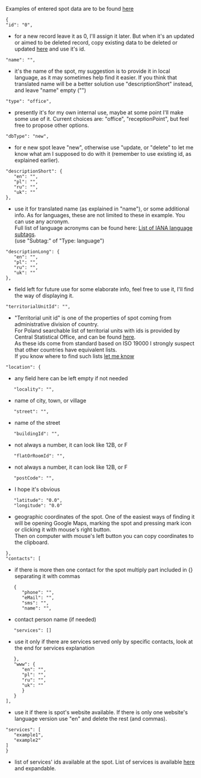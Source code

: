 Examples of entered spot data are to be found [here](https://github.com/AdamGiergun/IfR-data/blob/main/data/spots.json) 
```
{
"id": "0",
```
 - for a new record leave it as 0, I'll assign it later. But when it's an updated or aimed to be deleted record, copy existing data to be deleted or updated [here](https://github.com/AdamGiergun/IfR-data/blob/main/data/spots.json) and use it's id.
```
"name": "",
```
 - it's the name of the spot, my suggestion is to provide it in local language, as it may sometimes help find it easier. If you think that translated name will be a better solution use "descriptionShort" instead, and leave "name" empty ("")
```
"type": "office",
```
 - presently it's for my own internal use, maybe at some point I'll make some use of it. Current choices are: "office", "receptionPoint", but feel free to propose other options.
```
"dbType": "new",
```
 - for e new spot leave "new", otherwise use "update, or "delete" to let me know what am I supposed to do with it (remember to use existing id, as explained earlier).
```
"descriptionShort": {
   "en": "",
   "pl": "",
   "ru": "",
   "uk": ""
},
```
 - use it for translated name (as explained in "name"), or some additional info. As for languages, these are not limited to these in example. You can use any acronym.<br>
   Full list of language acronyms can be found here: [List of IANA language subtags](https://www.iana.org/assignments/language-subtag-registry/language-subtag-registry).<br>
   (use "Subtag:" of "Type: language")
```
"descriptionLong": {
   "en": "",
   "pl": "",
   "ru": "",
   "uk": ""
},
```
 - field left for future use for some elaborate info, feel free to use it, I'll find the way of displaying it. 
```
"territorialUnitId": "",
```
 - "Territorial unit id" is one of the properties of spot coming from administrative division of country.<br>
   For Poland searchable list of territorial units with ids is provided by Central Statistical Office, and can be found [here](https://eteryt.stat.gov.pl/eTeryt/rejestr_teryt/udostepnianie_danych/baza_teryt/uzytkownicy_indywidualni/wyszukiwanie/wyszukiwanie.aspx?contrast=default).<br>
   As these ids come from standard based on ISO 19000 I strongly suspect that other countries have equivalent lists.<br>
   If you know where to find such lists [let me know](https://github.com/AdamGiergun/IfR-data/issues/2)
```
"location": {
```
 - any field here can be left empty if not needed
```
   "locality": "",
```
 - name of city, town, or village
```
   "street": "",
```
 - name of the street
```
   "buildingId": "",
```
 - not always a number, it can look like 12B, or F
```
   "flatOrRoomId": "",
```
 - not always a number, it can look like 12B, or F
```
   "postCode": "",
```
 - I hope it's obvious
```
   "latitude": "0.0",
   "longitude": "0.0"
```
 - geographic coordinates of the spot. One of the easiest ways of finding it will be opening Google Maps, marking the spot and pressing mark icon or clicking it with mouse's right button.<br> 
   Then on computer with mouse's left button you can copy coordinates to the clipboard.
```
},
"contacts": [
```
 - if there is more then one contact for the spot multiply part included in {} separating it with commas 
```
   {
      "phone": "",
      "eMail": "",
      "sms": "",
      "name": "",
```
 - contact person name (if needed)
```
   "services": []
```
- use it only if there are services served only by specific contacts, look at the end for services explanation
```
   },
   "www": {
      "en": "",
      "pl": "",
      "ru": "",
      "uk": ""
      }
   }
],
```
- use it if there is spot's website available. If there is only one website's language version use "en" and delete the rest (and commas).
```
"services": [
   "example1",
   "example2"   
]
}
```
 - list of services' ids available at the spot. List of services is available [here](https://github.com/AdamGiergun/IfR-data/blob/main/data/services.json) and expandable.